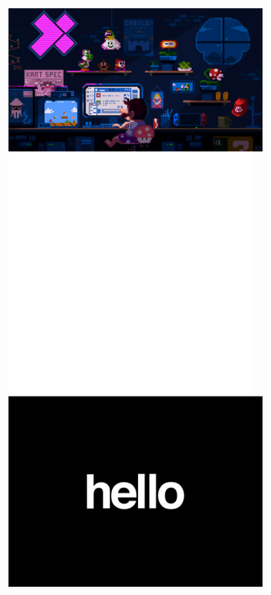<img src="programming_1.gif" />

<img src="two.gif"/>

<img src="hello.gif"/>
<!---
ArminEmamidp/ArminEmamidp is a ✨ special ✨ repository because its `README.md` (this file) appears on your GitHub profile.
You can click the Preview link to take a look at your changes.
--->
